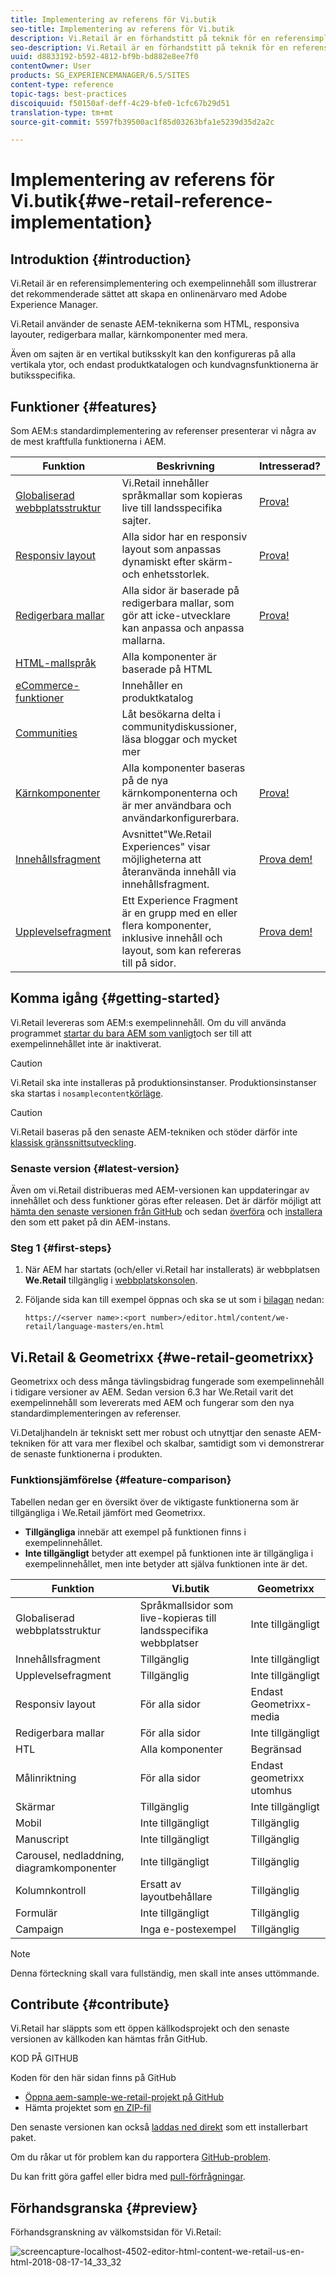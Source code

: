 ```yaml
---
title: Implementering av referens för Vi.butik
seo-title: Implementering av referens för Vi.butik
description: Vi.Retail är en förhandstitt på teknik för en referensimplementering som visar det rekommenderade sättet att konfigurera en onlinenärvaro med AEM
seo-description: Vi.Retail är en förhandstitt på teknik för en referensimplementering som visar det rekommenderade sättet att konfigurera en onlinenärvaro med AEM
uuid: d8833192-b592-4812-bf9b-bd882e8ee7f0
contentOwner: User
products: SG_EXPERIENCEMANAGER/6.5/SITES
content-type: reference
topic-tags: best-practices
discoiquuid: f50150af-deff-4c29-bfe0-1cfc67b29d51
translation-type: tm+mt
source-git-commit: 5597fb39500ac1f85d03263bfa1e5239d35d2a2c

---
```



# Implementering av referens för Vi.butik{#we-retail-reference-implementation}

## Introduktion {#introduction}

Vi.Retail är en referensimplementering och exempelinnehåll som illustrerar det rekommenderade sättet att skapa en onlinenärvaro med Adobe Experience Manager.

Vi.Retail använder de senaste AEM-teknikerna som HTML, responsiva layouter, redigerbara mallar, kärnkomponenter med mera.

Även om sajten är en vertikal butiksskylt kan den konfigureras på alla vertikala ytor, och endast produktkatalogen och kundvagnsfunktionerna är butiksspecifika.

## Funktioner {#features}

Som AEM:s standardimplementering av referenser presenterar vi några av de mest kraftfulla funktionerna i AEM.

| **Funktion** | **Beskrivning** | **Intresserad?** |
|---|---|---|
| [Globaliserad webbplatsstruktur](/help/sites-administering/tc-bp.md) | Vi.Retail innehåller språkmallar som kopieras live till landsspecifika sajter. | [Prova!](/help/sites-developing/we-retail-globalized-site-structure.md) |
| [Responsiv layout](/help/sites-authoring/responsive-layout.md) | Alla sidor har en responsiv layout som anpassas dynamiskt efter skärm- och enhetsstorlek. | [Prova!](/help/sites-developing/we-retail-responsive-layout.md) |
| [Redigerbara mallar](/help/sites-developing/page-templates-editable.md) | Alla sidor är baserade på redigerbara mallar, som gör att icke-utvecklare kan anpassa och anpassa mallarna. | [Prova!](/help/sites-developing/we-retail-editable-templates.md) |
| [HTML-mallspråk](https://docs.adobe.com/content/help/en/experience-manager-htl/using/overview.html) | Alla komponenter är baserade på HTML |  |
| [eCommerce-funktioner](/help/sites-developing/ecommerce.md) | Innehåller en produktkatalog |  |
| [Communities](/help/communities/overview.md) | Låt besökarna delta i communitydiskussioner, läsa bloggar och mycket mer |  |
| [Kärnkomponenter](https://docs.adobe.com/content/help/en/experience-manager-core-components/using/introduction.html) | Alla komponenter baseras på de nya kärnkomponenterna och är mer användbara och användarkonfigurerbara. | [Prova!](/help/sites-developing/we-retail-core-components.md) |
| [Innehållsfragment](/help/assets/content-fragments.md) | Avsnittet&quot;We.Retail Experiences&quot; visar möjligheterna att återanvända innehåll via innehållsfragment. | [Prova dem!](/help/sites-developing/we-retail-content-fragments.md) |
| [Upplevelsefragment](/help/sites-authoring/experience-fragments.md) | Ett Experience Fragment är en grupp med en eller flera komponenter, inklusive innehåll och layout, som kan refereras till på sidor. | [Prova dem!](/help/sites-developing/we-retail-experience-fragments.md) |

## Komma igång {#getting-started}

Vi.Retail levereras som AEM:s exempelinnehåll. Om du vill använda programmet [startar du bara AEM som vanligt](/help/sites-deploying/deploy.md#getting-started)och ser till att exempelinnehållet inte är inaktiverat.

>[!CAUTION]
>
>Vi.Retail ska inte installeras på produktionsinstanser. Produktionsinstanser ska startas i `nosamplecontent`[körläge](/help/sites-deploying/configure-runmodes.md).

>[!CAUTION]
>
>Vi.Retail baseras på den senaste AEM-tekniken och stöder därför inte [klassisk gränssnittsutveckling](/help/sites-classic-ui-authoring/home.md).

### Senaste version {#latest-version}

Även om vi.Retail distribueras med AEM-versionen kan uppdateringar av innehållet och dess funktioner göras efter releasen. Det är därför möjligt att [hämta den senaste versionen från GitHub](https://github.com/Adobe-Marketing-Cloud/aem-sample-we-retail/releases) och sedan [överföra](/help/sites-administering/package-manager.md#uploading-packages-from-your-file-system) och [installera](/help/sites-administering/package-manager.md#installing-packages) den som ett paket på din AEM-instans.

### Steg 1 {#first-steps}

1. När AEM har startats (och/eller vi.Retail har installerats) är webbplatsen **We.Retail** tillgänglig i [webbplatskonsolen](/help/sites-authoring/basic-handling.md#global-navigation).
1. Följande sida kan till exempel öppnas och ska se ut som i [bilagan](#appendix) nedan:

   `https://<server name>:<port number>/editor.html/content/we-retail/language-masters/en.html`

## Vi.Retail &amp; Geometrixx {#we-retail-geometrixx}

Geometrixx och dess många tävlingsbidrag fungerade som exempelinnehåll i tidigare versioner av AEM. Sedan version 6.3 har We.Retail varit det exempelinnehåll som levererats med AEM och fungerar som den nya standardimplementeringen av referenser.

Vi.Detaljhandeln är tekniskt sett mer robust och utnyttjar den senaste AEM-tekniken för att vara mer flexibel och skalbar, samtidigt som vi demonstrerar de senaste funktionerna i produkten.

### Funktionsjämförelse {#feature-comparison}

Tabellen nedan ger en översikt över de viktigaste funktionerna som är tillgängliga i We.Retail jämfört med Geometrixx.

* **Tillgängliga** innebär att exempel på funktionen finns i exempelinnehållet.
* **Inte tillgängligt** betyder att exempel på funktionen inte är tillgängliga i exempelinnehållet, men inte betyder att själva funktionen inte är det.

| **Funktion** | **Vi.butik** | **Geometrixx** |
|---|---|---|
| Globaliserad webbplatsstruktur | Språkmallsidor som live-kopieras till landsspecifika webbplatser | Inte tillgängligt |
| Innehållsfragment | Tillgänglig | Inte tillgängligt |
| Upplevelsefragment | Tillgänglig | Inte tillgängligt |
| Responsiv layout | För alla sidor | Endast Geometrixx-media |
| Redigerbara mallar | För alla sidor | Inte tillgängligt |
| HTL | Alla komponenter | Begränsad |
| Målinriktning | För alla sidor | Endast geometrixx utomhus |
| Skärmar | Tillgänglig | Inte tillgängligt |
| Mobil | Inte tillgängligt | Tillgänglig |
| Manuscript | Inte tillgängligt | Tillgänglig |
| Carousel, nedladdning, diagramkomponenter | Inte tillgängligt | Tillgänglig |
| Kolumnkontroll | Ersatt av layoutbehållare | Tillgänglig |
| Formulär | Inte tillgängligt | Tillgänglig |
| Campaign | Inga e-postexempel | Tillgänglig |

>[!NOTE]
>
>Denna förteckning skall vara fullständig, men skall inte anses uttömmande.

## Contribute {#contribute}

Vi.Retail har släppts som ett öppen källkodsprojekt och den senaste versionen av källkoden kan hämtas från GitHub.

KOD PÅ GITHUB

Koden för den här sidan finns på GitHub

* [Öppna aem-sample-we-retail-projekt på GitHub](https://github.com/Adobe-Marketing-Cloud/aem-sample-we-retail)
* Hämta projektet som [en ZIP-fil](https://github.com/Adobe-Marketing-Cloud/aem-sample-we-retail/archive/master.zip)

Den senaste versionen kan också [laddas ned direkt](https://github.com/Adobe-Marketing-Cloud/aem-sample-we-retail/releases/latest) som ett installerbart paket.

Om du råkar ut för problem kan du rapportera [GitHub-problem](https://github.com/Adobe-Marketing-Cloud/aem-sample-we-retail/issues).

Du kan fritt göra gaffel eller bidra med [pull-förfrågningar](https://github.com/Adobe-Marketing-Cloud/aem-sample-we-retail/pulls).

## Förhandsgranska {#preview}

Förhandsgranskning av välkomstsidan för Vi.Retail:

![screencapture-localhost-4502-editor-html-content-we-retail-us-en-html-2018-08-17-14_33_32](assets/screencapture-localhost-4502-editor-html-content-we-retail-us-en-html-2018-08-17-14_33_32.png)

